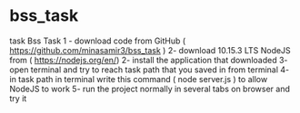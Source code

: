 # bss_task
task
Bss Task
1 - download code from GitHub ( https://github.com/minasamir3/bss_task )
2- download 10.15.3 LTS NodeJS from ( https://nodejs.org/en/)
2- install the application that downloaded
3- open terminal and try to reach task path that you saved in from terminal
4- in task path in terminal write this command ( node server.js ) to allow NodeJS to work
5- run the project normally in several tabs on browser and try it
